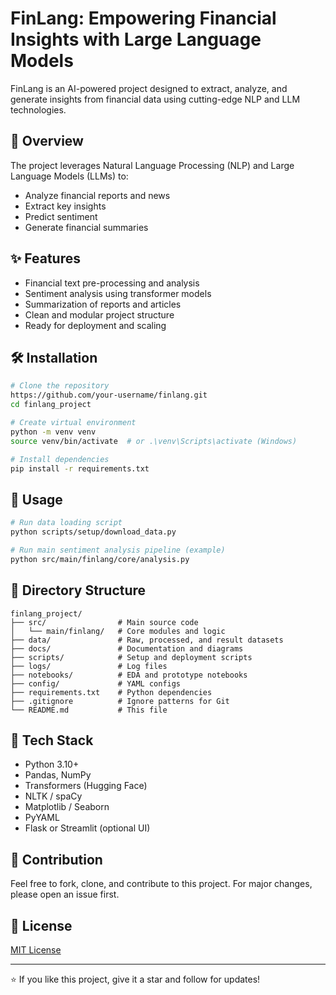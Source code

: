 # FinLang: Empowering Financial Insights with Large Language Models

FinLang is an AI-powered project designed to extract, analyze, and generate insights from financial data using cutting-edge NLP and LLM technologies.

## 🚀 Overview
The project leverages Natural Language Processing (NLP) and Large Language Models (LLMs) to:
- Analyze financial reports and news
- Extract key insights
- Predict sentiment
- Generate financial summaries

## ✨ Features
- Financial text pre-processing and analysis
- Sentiment analysis using transformer models
- Summarization of reports and articles
- Clean and modular project structure
- Ready for deployment and scaling

## 🛠️ Installation
```bash
# Clone the repository
https://github.com/your-username/finlang.git
cd finlang_project

# Create virtual environment
python -m venv venv
source venv/bin/activate  # or .\venv\Scripts\activate (Windows)

# Install dependencies
pip install -r requirements.txt
```

## 🧠 Usage
```bash
# Run data loading script
python scripts/setup/download_data.py

# Run main sentiment analysis pipeline (example)
python src/main/finlang/core/analysis.py
```

## 📂 Directory Structure
```
finlang_project/
├── src/                # Main source code
│   └── main/finlang/   # Core modules and logic
├── data/               # Raw, processed, and result datasets
├── docs/               # Documentation and diagrams
├── scripts/            # Setup and deployment scripts
├── logs/               # Log files
├── notebooks/          # EDA and prototype notebooks
├── config/             # YAML configs
├── requirements.txt    # Python dependencies
├── .gitignore          # Ignore patterns for Git
└── README.md           # This file
```

## 🧰 Tech Stack
- Python 3.10+
- Pandas, NumPy
- Transformers (Hugging Face)
- NLTK / spaCy
- Matplotlib / Seaborn
- PyYAML
- Flask or Streamlit (optional UI)

## 🤝 Contribution
Feel free to fork, clone, and contribute to this project. For major changes, please open an issue first.

## 📄 License
[MIT License](LICENSE)

---

⭐ If you like this project, give it a star and follow for updates!
